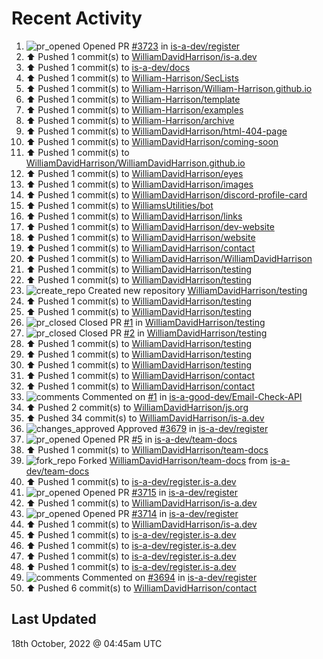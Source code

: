 # Recent Activity

<!--RECENT_ACTIVITY:start-->
1. ![pr_opened](https://cdn.jsdelivr.net/gh/Readme-Workflows/Readme-Icons@main/icons/octicons/PullRequestOpened.svg) Opened PR [#3723](https://github.com/is-a-dev/register/pull/3723) in [is-a-dev/register](https://github.com/is-a-dev/register)
2. ⬆️ Pushed 1 commit(s) to [WilliamDavidHarrison/is-a.dev](https://github.com/WilliamDavidHarrison/is-a.dev)
3. ⬆️ Pushed 1 commit(s) to [is-a-dev/docs](https://github.com/is-a-dev/docs)
4. ⬆️ Pushed 1 commit(s) to [William-Harrison/SecLists](https://github.com/William-Harrison/SecLists)
5. ⬆️ Pushed 1 commit(s) to [William-Harrison/William-Harrison.github.io](https://github.com/William-Harrison/William-Harrison.github.io)
6. ⬆️ Pushed 1 commit(s) to [William-Harrison/template](https://github.com/William-Harrison/template)
7. ⬆️ Pushed 1 commit(s) to [William-Harrison/examples](https://github.com/William-Harrison/examples)
8. ⬆️ Pushed 1 commit(s) to [William-Harrison/archive](https://github.com/William-Harrison/archive)
9. ⬆️ Pushed 1 commit(s) to [WilliamDavidHarrison/html-404-page](https://github.com/WilliamDavidHarrison/html-404-page)
10. ⬆️ Pushed 1 commit(s) to [WilliamDavidHarrison/coming-soon](https://github.com/WilliamDavidHarrison/coming-soon)
11. ⬆️ Pushed 1 commit(s) to [WilliamDavidHarrison/WilliamDavidHarrison.github.io](https://github.com/WilliamDavidHarrison/WilliamDavidHarrison.github.io)
12. ⬆️ Pushed 1 commit(s) to [WilliamDavidHarrison/eyes](https://github.com/WilliamDavidHarrison/eyes)
13. ⬆️ Pushed 1 commit(s) to [WilliamDavidHarrison/images](https://github.com/WilliamDavidHarrison/images)
14. ⬆️ Pushed 1 commit(s) to [WilliamDavidHarrison/discord-profile-card](https://github.com/WilliamDavidHarrison/discord-profile-card)
15. ⬆️ Pushed 1 commit(s) to [WilliamsUtilities/bot](https://github.com/WilliamsUtilities/bot)
16. ⬆️ Pushed 1 commit(s) to [WilliamDavidHarrison/links](https://github.com/WilliamDavidHarrison/links)
17. ⬆️ Pushed 1 commit(s) to [WilliamDavidHarrison/dev-website](https://github.com/WilliamDavidHarrison/dev-website)
18. ⬆️ Pushed 1 commit(s) to [WilliamDavidHarrison/website](https://github.com/WilliamDavidHarrison/website)
19. ⬆️ Pushed 1 commit(s) to [WilliamDavidHarrison/contact](https://github.com/WilliamDavidHarrison/contact)
20. ⬆️ Pushed 1 commit(s) to [WilliamDavidHarrison/WilliamDavidHarrison](https://github.com/WilliamDavidHarrison/WilliamDavidHarrison)
21. ⬆️ Pushed 1 commit(s) to [WilliamDavidHarrison/testing](https://github.com/WilliamDavidHarrison/testing)
22. ⬆️ Pushed 1 commit(s) to [WilliamDavidHarrison/testing](https://github.com/WilliamDavidHarrison/testing)
23. ![create_repo](https://cdn.jsdelivr.net/gh/Readme-Workflows/Readme-Icons@main/icons/octicons/Repository.svg) Created new repository [WilliamDavidHarrison/testing](https://github.com/WilliamDavidHarrison/testing)
24. ⬆️ Pushed 1 commit(s) to [WilliamDavidHarrison/testing](https://github.com/WilliamDavidHarrison/testing)
25. ⬆️ Pushed 1 commit(s) to [WilliamDavidHarrison/testing](https://github.com/WilliamDavidHarrison/testing)
26. ![pr_closed](https://cdn.jsdelivr.net/gh/Readme-Workflows/Readme-Icons@main/icons/octicons/PullRequestClosed.svg) Closed PR [#1](https://github.com/WilliamDavidHarrison/testing/pull/1) in [WilliamDavidHarrison/testing](https://github.com/WilliamDavidHarrison/testing)
27. ![pr_closed](https://cdn.jsdelivr.net/gh/Readme-Workflows/Readme-Icons@main/icons/octicons/PullRequestClosed.svg) Closed PR [#2](https://github.com/WilliamDavidHarrison/testing/pull/2) in [WilliamDavidHarrison/testing](https://github.com/WilliamDavidHarrison/testing)
28. ⬆️ Pushed 1 commit(s) to [WilliamDavidHarrison/testing](https://github.com/WilliamDavidHarrison/testing)
29. ⬆️ Pushed 1 commit(s) to [WilliamDavidHarrison/testing](https://github.com/WilliamDavidHarrison/testing)
30. ⬆️ Pushed 1 commit(s) to [WilliamDavidHarrison/testing](https://github.com/WilliamDavidHarrison/testing)
31. ⬆️ Pushed 1 commit(s) to [WilliamDavidHarrison/contact](https://github.com/WilliamDavidHarrison/contact)
32. ⬆️ Pushed 1 commit(s) to [WilliamDavidHarrison/contact](https://github.com/WilliamDavidHarrison/contact)
33. ![comments](https://cdn.jsdelivr.net/gh/Readme-Workflows/Readme-Icons@main/icons/octicons/Comment.svg) Commented on [#1](https://github.com/is-a-good-dev/Email-Check-API/pull/1#issuecomment-1281715795) in [is-a-good-dev/Email-Check-API](https://github.com/is-a-good-dev/Email-Check-API)
34. ⬆️ Pushed 2 commit(s) to [WilliamDavidHarrison/js.org](https://github.com/WilliamDavidHarrison/js.org)
35. ⬆️ Pushed 34 commit(s) to [WilliamDavidHarrison/is-a.dev](https://github.com/WilliamDavidHarrison/is-a.dev)
36. ![changes_approved](https://cdn.jsdelivr.net/gh/Readme-Workflows/Readme-Icons@main/icons/octicons/ApprovedChanges.svg) Approved [#3679](https://github.com/is-a-dev/register/pull/3679#pullrequestreview-1144933131) in [is-a-dev/register](https://github.com/is-a-dev/register)
37. ![pr_opened](https://cdn.jsdelivr.net/gh/Readme-Workflows/Readme-Icons@main/icons/octicons/PullRequestOpened.svg) Opened PR [#5](https://github.com/is-a-dev/team-docs/pull/5) in [is-a-dev/team-docs](https://github.com/is-a-dev/team-docs)
38. ⬆️ Pushed 1 commit(s) to [WilliamDavidHarrison/team-docs](https://github.com/WilliamDavidHarrison/team-docs)
39. ![fork_repo](https://cdn.jsdelivr.net/gh/Readme-Workflows/Readme-Icons@main/icons/octicons/ForkedRepository.svg) Forked [WilliamDavidHarrison/team-docs](https://github.com/WilliamDavidHarrison/team-docs) from [is-a-dev/team-docs](https://github.com/is-a-dev/team-docs)
40. ⬆️ Pushed 1 commit(s) to [is-a-dev/register.is-a.dev](https://github.com/is-a-dev/register.is-a.dev)
41. ![pr_opened](https://cdn.jsdelivr.net/gh/Readme-Workflows/Readme-Icons@main/icons/octicons/PullRequestOpened.svg) Opened PR [#3715](https://github.com/is-a-dev/register/pull/3715) in [is-a-dev/register](https://github.com/is-a-dev/register)
42. ⬆️ Pushed 1 commit(s) to [WilliamDavidHarrison/is-a.dev](https://github.com/WilliamDavidHarrison/is-a.dev)
43. ![pr_opened](https://cdn.jsdelivr.net/gh/Readme-Workflows/Readme-Icons@main/icons/octicons/PullRequestOpened.svg) Opened PR [#3714](https://github.com/is-a-dev/register/pull/3714) in [is-a-dev/register](https://github.com/is-a-dev/register)
44. ⬆️ Pushed 1 commit(s) to [WilliamDavidHarrison/is-a.dev](https://github.com/WilliamDavidHarrison/is-a.dev)
45. ⬆️ Pushed 1 commit(s) to [is-a-dev/register.is-a.dev](https://github.com/is-a-dev/register.is-a.dev)
46. ⬆️ Pushed 1 commit(s) to [is-a-dev/register.is-a.dev](https://github.com/is-a-dev/register.is-a.dev)
47. ⬆️ Pushed 1 commit(s) to [is-a-dev/register.is-a.dev](https://github.com/is-a-dev/register.is-a.dev)
48. ⬆️ Pushed 1 commit(s) to [is-a-dev/register.is-a.dev](https://github.com/is-a-dev/register.is-a.dev)
49. ![comments](https://cdn.jsdelivr.net/gh/Readme-Workflows/Readme-Icons@main/icons/octicons/Comment.svg) Commented on [#3694](https://github.com/is-a-dev/register/pull/3694#issuecomment-1280590095) in [is-a-dev/register](https://github.com/is-a-dev/register)
50. ⬆️ Pushed 6 commit(s) to [WilliamDavidHarrison/contact](https://github.com/WilliamDavidHarrison/contact)
<!--RECENT_ACTIVITY:end-->

## Last Updated
<!--RECENT_ACTIVITY:last_update-->
18th October, 2022 @ 04:45am UTC
<!--RECENT_ACTIVITY:last_update_end-->
